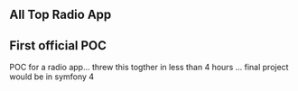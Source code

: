 ## All Top Radio App
## First official POC

POC for a radio app... threw this togther in less than 4 hours ... final project would be in symfony 4 